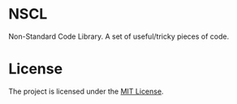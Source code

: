 # NSCL
Non-Standard Code Library. A set of useful/tricky pieces of code.

# License
The project is licensed under the [MIT License](https://opensource.org/licenses/MIT).
